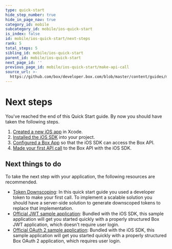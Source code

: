 ```yaml
---
type: quick-start
hide_step_number: true
hide_in_page_nav: true
category_id: mobile
subcategory_id: mobile/ios-quick-start
is_index: false
id: mobile/ios-quick-start/next-steps
rank: 5
total_steps: 5
sibling_id: mobile/ios-quick-start
parent_id: mobile/ios-quick-start
next_page_id: ''
previous_page_id: mobile/ios-quick-start/make-api-call
source_url: >-
  https://github.com/box/developer.box.com/blob/master/content/guides/mobile/ios-quick-start/5-next-steps.md
---
```


# Next steps

You've reached the end of this Quick Start guide. By now you should have taken
the following steps.

1. [Created a new iOS app](g://mobile/ios-quick-start/create-ios-app/) in Xcode.
2. [Installed the iOS SDK](g://mobile/ios-quick-start/install-ios-sdk/)
into your project.
3. [Configured a Box App](g://mobile/ios-quick-start/configure-box-app/)
so that the iOS SDK can access the Box API.
4. [Made your first API call](g://mobile/ios-quick-start/make-api-call/)
to the Box API with the iOS SDK.

## Next things to do

To take the next step with your application, the following resources are
recommended.

* [Token Downscoping](g://authentication/access-tokens/downscope/): In this
quick start guide you used a developer token to make your first call. To
implement a scalable solution you should have a server-side solution to
generate downscoped tokens to replace that implementation.
* [Official JWT sample application][sample-jwt]: Bundled with the iOS SDK, this
sample application will get you started quickly with a properly structured Box
JWT application, which doesn't require user login.
* [Official OAuth 2 sample application][sample-oauth]: Bundled with the iOS
SDK, this sample application will get you started quickly with a properly
structured Box OAuth 2 application, which requires user login.

[sample-jwt]: https://github.com/box/box-ios-sdk/tree/master/SampleApps/JWTSampleApp
[sample-oauth]: https://github.com/box/box-ios-sdk/tree/master/SampleApps/OAuth2SampleApp
